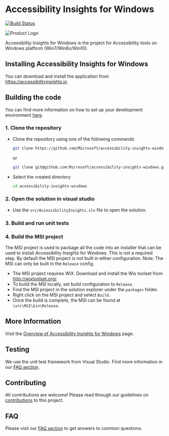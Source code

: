 <!-- Copyright (c) Microsoft Corporation. All rights reserved.
     Licensed under the MIT License. -->
# Accessibility Insights for Windows

[![Build Status](https://dev.azure.com/accessibility-insights/Accessibility%20Insights/_apis/build/status/Microsoft.accessibility-insights-windows-CI?branchName=master)](https://dev.azure.com/accessibility-insights/Accessibility%20Insights/_build/latest?definitionId=3&branchName=master)

![Product Logo](./brand/brand-blue-128px.png)


Accessibility Insights for Windows is the project for Accessibility tools on Windows platform (Win7/Win8x/Win10).

## Installing Accessibility Insights for Windows
You can download and install the application from https://accessibilityinsights.io.

## Building the code
You can find more information on how to set up your development environment [here](./docs/SetUpDevEnv.md).

### 1. Clone the repository
- Clone the repository using one of the following commands
  ``` bash
  git clone https://github.com/Microsoft/accessibility-insights-windows.git
  ```
  or
  ``` bash
  git clone git@github.com:Microsoft/accessibility-insights-windows.git
  ```
- Select the created directory
  ``` bash
  cd accessibility-insights-windows
  ```

### 2. Open the solution in visual studio
- Use the `src/AccessibilityInsights.sln` file to open the solution.

### 3. Build and run unit tests

### 4. Build the MSI project
The MSI project is used to package all the code into an installer that can be used to install Accessibility Insights for Windows. This is not a required step. By default the MSI project is not built in either configuration.
Note: The MSI can only be built in the `Release` config.
- The MSI project requires WIX. Download and install the Wix toolset from http://wixtoolset.org/.
- To build the MSI locally, set build configuration to `Release`.
- Find the MSI project in the solution explorer under the `packages` folder.
- Right click on the MSI project and select `Build`.
- Once the build is complete, the MSI can be found at `\src\MSI\bin\Release`.

## More Information
Visit the [Overview of Accessibility Insights for Windows](./docs/Overview.md) page.

## Testing
We use the unit test framework from Visual Studio. Find more information in our [FAQ section](./docs/FAQ.md).

## Contributing
All contributions are welcome! Please read through our guidelines on [contributions](./Contributing.md) to this project.

## FAQ
Please visit our [FAQ section](./docs/FAQ.md) to get answers to common questions.
